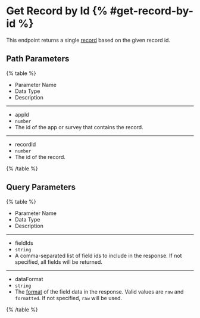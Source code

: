 # Get Record by Id {% #get-record-by-id %}

This endpoint returns a single [record](#records) based on the given record id.

## Path Parameters

{% table %}

- Parameter Name
- Data Type
- Description

---

- appId
- `number`
- The id of the app or survey that contains the record.

---

- recordId
- `number`
- The id of the record.

{% /table %}

## Query Parameters

{% table %}

- Parameter Name
- Data Type
- Description

---

- fieldIds
- `string`
- A comma-separated list of field ids to include in the response. If not specified, all fields will be returned.

---

- dataFormat
- `string`
- The [format](#data-format) of the field data in the response. Valid values are `raw` and `formatted`. If not specified, `raw` will be used.

{% /table %}
